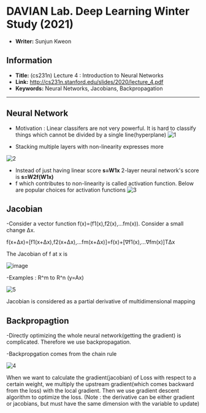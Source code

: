 # DAVIAN Lab. Deep Learning Winter Study (2021)

- **Writer:** Sunjun Kweon

## Information

- **Title:** (cs231n) Lecture 4 : Introduction to Neural Networks 
- **Link:** http://cs231n.stanford.edu/slides/2020/lecture_4.pdf
- **Keywords:** Neural Networks, Jacobians, Backpropagation
-------------------------------------------------------

## Neural Network

- Motivation : Linear classifers are not very powerful. It is hard to classify things which cannot be divided by a single line(hyperplane)
![1](https://user-images.githubusercontent.com/59158426/106470232-98de6e80-64e3-11eb-85c2-0257ecc74dde.PNG)

- Stacking multiple layers with non-linearity expresses more

![2](https://user-images.githubusercontent.com/59158426/106471208-bf50d980-64e4-11eb-8093-1c9ecde09bbe.PNG)
- Instead of just having linear score **s=W1x** 2-layer neural network's score is **s=W2f(W1x)**
- f which contributes to non-linearity is called activation function. Below are popular choices for activation functions
![3](https://user-images.githubusercontent.com/59158426/106471511-0b038300-64e5-11eb-82e1-dd38e0bbd6ab.PNG)

## Jacobian

-Consider a vector function f(x)=(f1(x),f2(x),...fm(x)). Consider a small change Δx.

 f(x+Δx)=[f1(x+Δx),f2(x+Δx),...fm(x+Δx)]=f(x)+[∇f1(x),...∇fm(x)]TΔx
 
 The Jacobian of f at x is 
 
![image](https://user-images.githubusercontent.com/59158426/106474024-d0e7b080-64e7-11eb-9ff5-a4aceaa35250.png)

-Examples : R^m to R^n (y=Ax)

![5](https://user-images.githubusercontent.com/59158426/106474533-5c614180-64e8-11eb-8327-1040f4f69cee.PNG)

Jacobian is considered as a partial derivative of multidimensional mapping


## Backpropagtion

-Directly optimizing the whole neural network(getting the gradient) is complicated. Therefore we use backpropagation.

-Backpropgation comes from the chain rule

![4](https://user-images.githubusercontent.com/59158426/106472698-481c4500-64e6-11eb-9525-e67264e1fd88.PNG)

When we want to calculate the gradient(jacobian) of Loss with respect to a certain weight, we multiply the upstream gradient(which comes backward from the loss) with
the local gradient. Then we use gradient descent algorithm to optimize the loss. 
(Note : the derivative can be either gradient or jacobians, but must have the same dimension with the variable to update)

